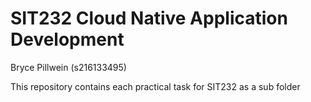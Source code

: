 # SIT232 Cloud Native Application Development

Bryce Pillwein (s216133495)  

This repository contains each practical task for SIT232 as a sub folder  

